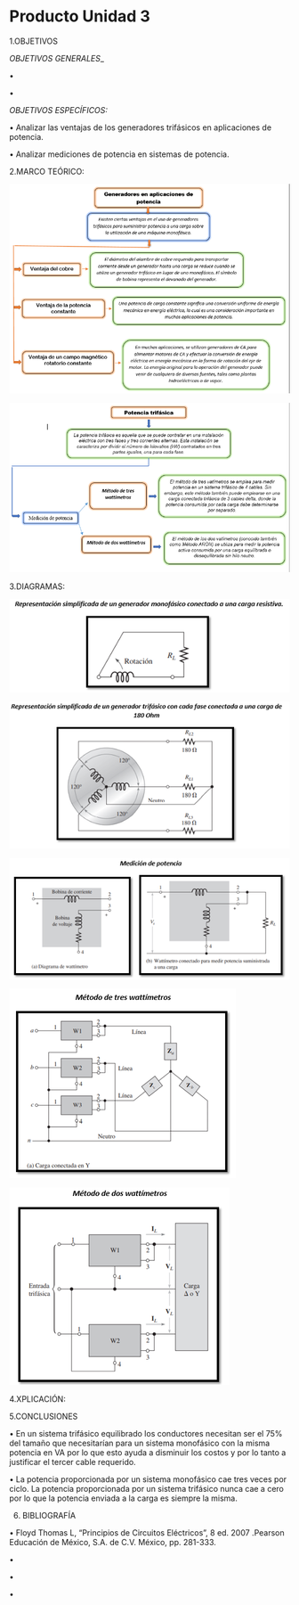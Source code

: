 # Producto Unidad 3
1.OBJETIVOS

_OBJETIVOS GENERALES__

• 

• 

_OBJETIVOS ESPECÍFICOS:_

•	Analizar las ventajas de los generadores trifásicos en aplicaciones de potencia.

•	Analizar mediciones de potencia en sistemas de potencia.



 

2.MARCO TEÓRICO:

![](https://github.com/andressanttos/Producto-Unidad-3/blob/main/img/marco%20teorico%202.png)



![](https://github.com/andressanttos/Producto-Unidad-3/blob/main/img/marco%20teorico%205.png)


3.DIAGRAMAS:



![](https://github.com/andressanttos/Producto-Unidad-3/blob/main/img/diagrama2.png)

![](https://github.com/andressanttos/Producto-Unidad-3/blob/main/img/diagrama2.1.png)



![](https://github.com/andressanttos/Producto-Unidad-3/blob/main/img/diagrama5.png)

![](https://github.com/andressanttos/Producto-Unidad-3/blob/main/img/diagrama5.1.png)

![](https://github.com/andressanttos/Producto-Unidad-3/blob/main/img/diagrama5.2.png)


4.XPLICACIÓN:


5.CONCLUSIONES

•	En un sistema trifásico equilibrado los conductores necesitan ser el 75% del tamaño   que necesitarían para un sistema monofásico con la misma potencia en VA por lo que   esto ayuda a disminuir los costos y por lo tanto a justificar el tercer cable requerido. 

•	La potencia proporcionada por un sistema monofásico cae tres veces por ciclo. La potencia proporcionada por un sistema trifásico nunca cae a cero por lo    que la potencia enviada a la carga es siempre la misma.



6. BIBLIOGRAFÍA

•	Floyd Thomas L, “Principios de Circuitos Eléctricos”, 8 ed. 2007 .Pearson Educación de México, S.A. de C.V. México, pp. 281-333.

• 

• 

• 
